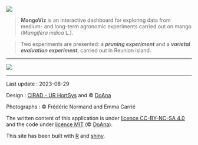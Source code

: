 <p class="center">
  <span>
    <img src="mangoviz-logo.png" id="logo"> 
  </span>
</p>

> **MangoViz** is an interactive dashboard for exploring data from medium- and long-term agronomic experiments carried out on mango (*Mangifera indica* L.).

> Two experiments are presented: a ***pruning experiment*** and a ***varietal evaluation experiment***, carried out in Reunion island.


***

<p class="center">
  <span>
    <img src="bande_illustrations.png" class="inbox-img">
   </span>
</p>


***



Last update : 2023-08-29



Design : <a href="https://ur-hortsys.cirad.fr/" target="_blank">CIRAD - UR HortSys</a>  and © <a href="https://doana-r.com" target="_blank">DoAna</a>

Photographs : © Frédéric Normand and Emma Carrié

The written content of this application is under <a href="https://creativecommons.org/licenses/by-nc-sa/4.0/" target="_blank">licence CC-BY-NC-SA 4.0</a> and the code under <a href="https://mit-license.org/" target="_blank">licence MIT</a> (© <a href="https://doana-r.com" target="_blank">DoAna</a>).

This site has been built with <a href="https://www.r-project.org/" target="_blank">R</a> and <a href="https://shiny.rstudio.com/" target="_blank">shiny</a>.

<!--Code source : https://gitlab.com/cirad-apps/mangoviz-->




